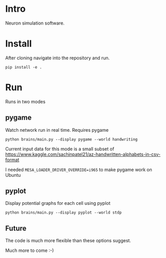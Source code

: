 # Intro

Neuron simulation software.

# Install

After cloning navigate into the repository and run.

`pip install -e .`

# Run

Runs in two modes

## pygame

Watch network run in real time.
Requires pygame

`python brains/main.py --display pygame --world handwriting`

Current input data for this mode is a small subset of https://www.kaggle.com/sachinpatel21/az-handwritten-alphabets-in-csv-format

I needed
`MESA_LOADER_DRIVER_OVERRIDE=i965`
to make pygame work on Ubuntu

## pyplot

Display potential graphs for each cell using pyplot

`python brains/main.py --display pyplot --world stdp`


## Future

The code is much more flexible than these options suggest.

Much more to come :-)